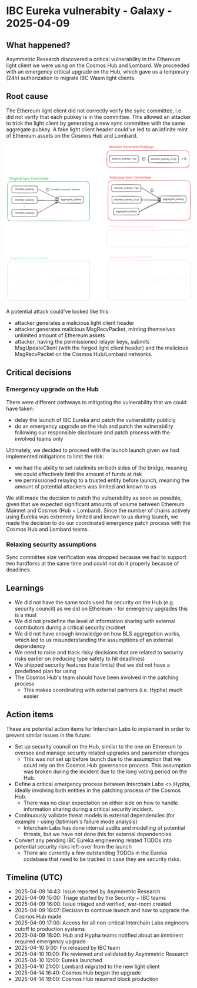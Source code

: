 # IBC Eureka vulnerabity - Galaxy - 2025-04-09

## What happened?

Asymmetric Research discovered a critical vulnerability in the Ethereum light client we were using on the Cosmos Hub and Lombard. We proceeded with an emergency critical upgrade on the Hub, which gave us a temporary (24h) authorization to migrate IBC Wasm light clients.

## Root cause

The Ethereum light client did not correctly verify the sync committee, i.e. did not verify that each pubkey is in the committee. This allowed an attacker to trick the light client by generating a new sync committee with the same aggregate pubkey.  A fake light client header could've led to an infinite mint of Ethereum assets on the Cosmos Hub and Lombard.

![Light Mode Diagram](../../assets/incident_report_20250409/explanation-light.svg#gh-light-mode-only)![Dark Mode Diagram](../../assets/incident_report_20250409/explanation-dark.svg#gh-dark-mode-only)

A potential attack could've looked like this:
- attacker generates a malicious light client header
- attacker generates malicious MsgRecvPacket, minting themselves unlimited amount of Ethereum assets
- attacker, having the permissioned relayer keys, submits MsgUpdateClient (with the forged light client header) and the malicious MsgRecvPacket on the Cosmos Hub/Lombard networks.

## Critical decisions

### Emergency upgrade on the Hub

There were different pathways to mitigating the vulnerability that we could have taken:
- delay the launch of IBC Eureka and patch the vulnerability publicly
- do an emergency upgrade on the Hub and patch the vulnerability following our responsible disclosure and patch process with the involved teams only

Ultimately, we decided to proceed with the launch launch given we had implemented mitigations to limit the risk:
- we had the ability to set ratelimits on both sides of the bridge, meaning we could effectively limit the amount of funds at risk
- we permissioned relaying to a trusted entity before launch, meaning the amount of potential attackers was limited and known to us

We still made the decision to patch the vulnerability as soon as possible, given that we expected significant amounts of volume between Ethereum Mainnet and Cosmos (Hub + Lombard).
Since the number of chains actively using Eureka was extremely limited and known to us during launch, we made the decision to do our coordinated emergency patch process with the Cosmos Hub and Lombard teams.

### Relaxing security assumptions

Sync committee size verification was dropped because we had to support two hardforks at the same time and could not do it properly because of deadlines.

## Learnings

- We did not have the same tools used for security on the Hub (e.g. security council) as we did on Ethereum - for emergency upgrades this is a must
- We did not predefine the level of information sharing with external contributors during a critical security incidnet
- We did not have enough knowledge on how BLS aggregation works, which led to us misunderstanding the assumptions of an external dependency
- We need to raise and track risky decisions that are related to security risks earlier on (reducing type safety to hit deadlines)
- We shipped security features (rate limits) that we did not have a predefined plan for using
- The Cosmos Hub's team should have been involved in the patching process
    - This makes coordinating with external partners (i.e. Hypha) much easier

## Action items

These are potential action items for Interchain Labs to implement in order to prevent similar issues in the future:

- Set up security council on the Hub, similar to the one on Ethereum to oversee and manage security related upgrades and parameter changes
    - This was not set up before launch due to the assumption that we could rely on the Cosmos Hub governance process. This assumption was broken during the incident due to the long voting period on the Hub.
- Define a critical emergency process between Interchain Labs <> Hypha, ideally involving both entities in the patching process of the Cosmos Hub.
    - There was no clear expectation on either side on how to handle information sharing during a critical security incident.
- Continuously validate threat models in external dependencies (for example - using Optimism's failure mode analysis)
    - Interchain Labs has done internal audits and modelling of potential threats, but we have not done this for external dependencies.
- Convert any pending IBC Eureka engineering related TODOs into potential security risks left-over from the launch
    - There are currently a few outstanding TODOs in the Eureka codebase that need to be tracked in case they are security risks.

## Timeline (UTC)

- 2025-04-09 14:43: Issue reported by Asymmetric Research
- 2025-04-09 15:00:	Triage started by the Security + IBC teams
- 2025-04-09 16:00:	Issue triaged and verified, war-room created
- 2025-04-09 16:07:	Decision to continue launch and how to upgrade the Cosmos Hub made
- 2025-04-09 17:00:	Access for all non-critical Interchain Labs engineers cutoff to production systems
- 2025-04-09 18:00:	Hub and Hypha teams notified about an imminent required emergency upgrade
- 2025-04-10 9:00:	Fix released by IBC team
- 2025-04-10 10:00:	Fix reviewed and validated by Asymmetric Research
- 2025-04-10 12:00:	Eureka launched
- 2025-04-10 21:00:	Lombard migrated to the new light client
- 2025-04-14 16:40:	Cosmos Hub began the upgrade
- 2025-04-14 19:00:	Cosmos Hub resumed block production
